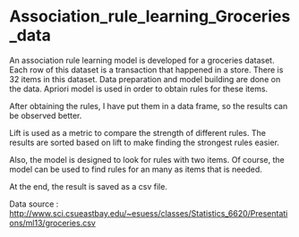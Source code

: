 # Association_rule_learning_Groceries_data

An association rule learning model is developed for a groceries dataset. Each row of this dataset is a transaction that happened in a store. There is 32 items in this dataset. Data preparation and model building are done on the data. Apriori model is used in order to obtain rules for these items.

After obtaining the rules, I have put them in a data frame, so the results can be observed better.

Lift is used as a metric to compare the strength of different rules. The results are sorted based on lift to make finding the strongest rules easier.

Also, the model is designed to look for rules with two items. Of course, the model can be used to find rules for an many as items that is needed. 

At the end, the result is saved as a csv file.

Data source : http://www.sci.csueastbay.edu/~esuess/classes/Statistics_6620/Presentations/ml13/groceries.csv

